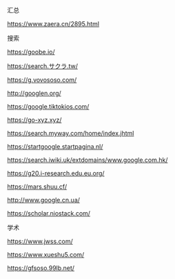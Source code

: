 汇总

https://www.zaera.cn/2895.html



搜索

https://goobe.io/

https://search.サクラ.tw/

https://g.vovososo.com/

http://googlen.org/

https://google.tiktokios.com/

https://go-xyz.xyz/

https://search.myway.com/home/index.jhtml

https://startgoogle.startpagina.nl/

https://search.iwiki.uk/extdomains/www.google.com.hk/

https://g20.i-research.edu.eu.org/

https://mars.shuu.cf/

http://www.google.cn.ua/

https://scholar.niostack.com/



学术

https://www.jwss.com/

https://www.xueshu5.com/

https://gfsoso.99lb.net/
